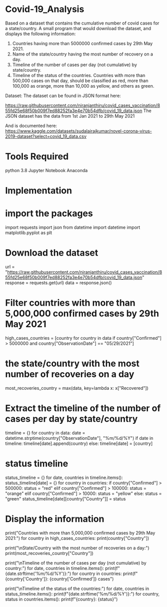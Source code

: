 # Covid-19_Analysis
Based on a dataset that contains the cumulative number of covid cases for a state/country.
A small program that would download the dataset, and displays the following information:
1.  Countries having more than 5000000 confirmed cases by 29th May 2021.
2.  Name of the state/country having the most number of recovery on a day.
3.  Timeline of the number of cases per day (not cumulative) by state/country.
4.  Timeline of the status of the countries. Countries with more than 500,000 cases on that day, should be classified as red, more than 100,000 as orange, more than 
     10,000 as yellow, and others as green.
    
    
Dataset:
The dataset can be found in JSON format here:

https://raw.githubusercontent.com/niranjanthiru/covid_cases_vaccination/855fd25e68f50b009f7ed88252fa3e4e70b54dfb/covid_19_data.json
The JSON dataset has the data from 1st Jan 2021 to 29th May 2021
 
And is documented here: https://www.kaggle.com/datasets/sudalairajkumar/novel-corona-virus-2019-dataset?select=covid_19_data.csv
 
# Tools Required

python 3.8
Jupyter Notebook
Anaconda
# Implementation
# import the packages

import requests
import json
from datetime import datetime
import matplotlib.pyplot as plt

# Download the dataset

url = "https://raw.githubusercontent.com/niranjanthiru/covid_cases_vaccination/855fd25e68f50b009f7ed88252fa3e4e70b54dfb/covid_19_data.json"
response = requests.get(url)
data = response.json()

# Filter countries with more than 5,000,000 confirmed cases by 29th May 2021

high_cases_countries = [country for country in data if country["Confirmed"] > 5000000 and country["ObservationDate"] == "05/29/2021"]

# the state/country with the most number of recoveries on a day

most_recoveries_country = max(data, key=lambda x: x["Recovered"])

# Extract the timeline of the number of cases per day by state/country

timeline = {}
for country in data:
    date = datetime.strptime(country["ObservationDate"], "%m/%d/%Y")
    if date in timeline:
        timeline[date].append(country)
    else:
        timeline[date] = [country]

# status timeline
status_timeline = {}
for date, countries in timeline.items():
    status_timeline[date] = {}
    for country in countries:
        if country["Confirmed"] > 500000:
            status = "red"
        elif country["Confirmed"] > 100000:
            status = "orange"
        elif country["Confirmed"] > 10000:
            status = "yellow"
        else:
            status = "green"
        status_timeline[date][country["Country"]] = status

# Display the information
print("Countries with more than 5,000,000 confirmed cases by 29th May 2021:")
for country in high_cases_countries:
    print(country["Country"])

print("\nState/Country with the most number of recoveries on a day:")
print(most_recoveries_country["Country"])


print("\nTimeline of the number of cases per day (not cumulative) by country:")
for date, countries in timeline.items():
    print(f"{date.strftime('%m/%d/%Y')}:")
    for country in countries:
        print(f"{country['Country']}: {country['Confirmed']} cases")



print("\nTimeline of the status of the countries:")
for date, countries in status_timeline.items():
    print(f"{date.strftime('%m/%d/%Y')}:")
    for country, status in countries.items():
        print(f"{country}: {status}")





